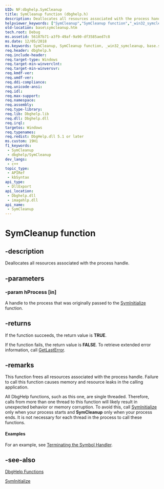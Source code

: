 ```yaml
---
UID: NF:dbghelp.SymCleanup
title: SymCleanup function (dbghelp.h)
description: Deallocates all resources associated with the process handle.
helpviewer_keywords: ["SymCleanup","SymCleanup function","_win32_symcleanup","base.symcleanup","dbghelp/SymCleanup"]
old-location: base\symcleanup.htm
tech.root: Debug
ms.assetid: 56107b71-a3f9-49af-9a90-df3585aed7c8
ms.date: 12/05/2018
ms.keywords: SymCleanup, SymCleanup function, _win32_symcleanup, base.symcleanup, dbghelp/SymCleanup
req.header: dbghelp.h
req.include-header: 
req.target-type: Windows
req.target-min-winverclnt: 
req.target-min-winversvr: 
req.kmdf-ver: 
req.umdf-ver: 
req.ddi-compliance: 
req.unicode-ansi: 
req.idl: 
req.max-support: 
req.namespace: 
req.assembly: 
req.type-library: 
req.lib: Dbghelp.lib
req.dll: Dbghelp.dll
req.irql: 
targetos: Windows
req.typenames: 
req.redist: DbgHelp.dll 5.1 or later
ms.custom: 19H1
f1_keywords:
 - SymCleanup
 - dbghelp/SymCleanup
dev_langs:
 - c++
topic_type:
 - APIRef
 - kbSyntax
api_type:
 - DllExport
api_location:
 - Dbghelp.dll
 - imagehlp.dll
api_name:
 - SymCleanup
---
```


# SymCleanup function


## -description

Deallocates all resources associated with the process handle.

## -parameters

### -param hProcess [in]

A handle to the process that was originally passed to the 
<a href="/windows/desktop/api/dbghelp/nf-dbghelp-syminitialize">SymInitialize</a> function.

## -returns

If the function succeeds, the return value is <b>TRUE</b>.

If the function fails, the return value is <b>FALSE</b>. To retrieve extended error information, call 
<a href="/windows/desktop/api/errhandlingapi/nf-errhandlingapi-getlasterror">GetLastError</a>.

## -remarks

This function frees all resources associated with the process handle. Failure to call this function causes memory and resource leaks in the calling application.

All DbgHelp functions, such as this one, are single threaded. Therefore, calls from more than one thread to this function will likely result in unexpected behavior or memory corruption. To avoid this, call 
<a href="/windows/desktop/api/dbghelp/nf-dbghelp-syminitialize">SymInitialize</a> only when your process starts and 
<b>SymCleanup</b> only when your process ends. It is not necessary for each thread in the process to call these functions.


#### Examples

For an example, see 
<a href="/windows/desktop/Debug/terminating-the-symbol-handler">Terminating the Symbol Handler</a>.

<div class="code"></div>

## -see-also

<a href="/windows/desktop/Debug/dbghelp-functions">DbgHelp Functions</a>



<a href="/windows/desktop/api/dbghelp/nf-dbghelp-syminitialize">SymInitialize</a>
